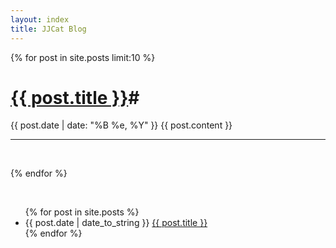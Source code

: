 ```yaml
---
layout: index
title: JJCat Blog
---
```

{% for post in site.posts limit:10 %}
# <a href = "{{ post.url }}"> {{ post.title }}</a>#
{{ post.date | date: "%B %e, %Y" }}
{{ post.content }}

-------------------
<br>

{% endfor %}

<br>
<ul>
{% for post in site.posts %}
<li>{{ post.date | date_to_string }} <a href="{{ site.baseurl }}{{ post.url }}">{{ post.title }}</a></li>
{% endfor %}
</ul>